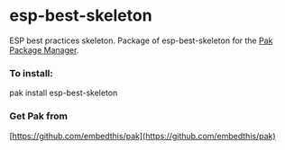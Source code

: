 esp-best-skeleton
===

ESP best practices skeleton. Package of esp-best-skeleton for the [Pak Package Manager](https://github.com/embedthis/pak).


### To install:

pak install esp-best-skeleton

### Get Pak from

[https://github.com/embedthis/pak](https://github.com/embedthis/pak)
